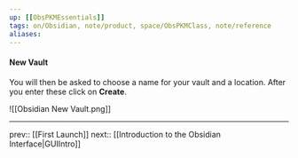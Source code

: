 ```yaml
---
up: [[ObsPKMEssentials]]
tags: on/Obsidian, note/product, space/ObsPKMClass, note/reference
aliases: 
---
```

#### New Vault

You will then be asked to choose a name for your vault and a location. After you enter these click on __Create__.

![[Obsidian New Vault.png]]

---
prev:: [[First Launch]]
next:: [[Introduction to the Obsidian Interface|GUIIntro]]
